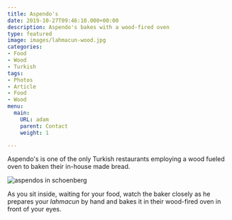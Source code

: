 ```yaml
---
title: Aspendo's
date: 2019-10-27T09:46:10.000+00:00
description: Aspendo's bakes with a wood-fired oven
type: featured
image: images/lahmacun-wood.jpg
categories:
- Food
- Wood
- Turkish
tags:
- Photos
- Article
- Food
- Wood
menu:
  main:
    URL: adam
    parent: Contact
    weight: 1

---
```

Aspendo's is one of the only Turkish restaurants employing a wood fueled oven to baken their in-house made bread.

![aspendos in schoenberg](/resources/aspendo-store.jpg "Aspendo's Storefront")

As you sit inside, waiting for your food, watch the baker closely as he prepares your _lahmacun_ by hand and bakes it in their wood-fired oven in front of your eyes.